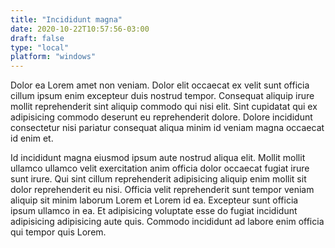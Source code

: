 ```yaml
---
title: "Incididunt magna"
date: 2020-10-22T10:57:56-03:00
draft: false
type: "local"
platform: "windows"
---
```


Dolor ea Lorem amet non veniam. Dolor elit occaecat ex velit sunt officia cillum ipsum enim excepteur duis nostrud tempor. Consequat aliquip irure mollit reprehenderit sint aliquip commodo qui nisi elit. Sint cupidatat qui ex adipisicing commodo deserunt eu reprehenderit dolore. Dolore incididunt consectetur nisi pariatur consequat aliqua minim id veniam magna occaecat id enim et.

Id incididunt magna eiusmod ipsum aute nostrud aliqua elit. Mollit mollit ullamco ullamco velit exercitation anim officia dolor occaecat fugiat irure sunt irure. Qui sint cillum reprehenderit adipisicing aliquip enim mollit sit dolor reprehenderit eu nisi. Officia velit reprehenderit sunt tempor veniam aliquip sit minim laborum Lorem et Lorem id ea. Excepteur sunt officia ipsum ullamco in ea. Et adipisicing voluptate esse do fugiat incididunt adipisicing adipisicing aute quis. Commodo incididunt ad labore enim officia qui tempor quis Lorem.